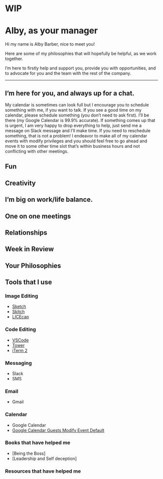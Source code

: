 
# WIP



# Alby, as your manager

Hi my name is Alby Barber, nice to meet you!

Here are some of my philosophies that will hopefully be helpful, as we work together.

I’m here to firstly help and support you, provide you with opportunities, and to advocate for you and the team with the rest of the company.

--- 

## I’m here for you, and always up for a chat.
My calendar is sometimes can look full but I encourage you to schedule something with me, if you want to talk. If you see a good time on my calendar, please schedule something (you don’t need to ask first). I’ll be there (my Google Calendar is 99.9% accurate). If something comes up that is urgent, I am very happy to drop everything to help, just send me a message on Slack message and I’ll make time. If you need to reschedule something, that is not a problem! I endeavor to make all of my calendar events with modify privileges and you should feel free to go ahead and move it to some other time slot that’s within business hours and not conflicting with other meetings.

## Fun

## Creativity

## I’m big on work/life balance.


## One on one meetings


## Relationships


## Week in Review


## Your Philosophies


## Tools that I use

### Image Editing
* [Sketch](https://www.sketchapp.com/)
* [Skitch](https://evernote.com/products/skitch)
* [LICEcap](https://www.cockos.com/licecap/)

### Code Editing
* [VSCode](https://code.visualstudio.com/)
* [Tower](https://www.git-tower.com/mac)
* [iTerm 2](https://www.iterm2.com/)

### Messaging 
* Slack
* SMS

### Email
* Gmail

### Calendar
* Google Calendar
* [Google Calendar Guests Modify Event Default](https://chrome.google.com/webstore/detail/google-calendar-guests-mo/hjhicmeghjagaicbkmhmbbnibhbkcfdb)

### Books that have helped me
* [Being the Boss]
* [Leadership and Self deception]

### Resources that have helped me